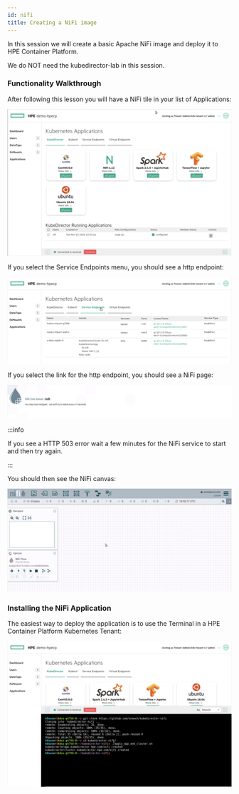 ```yaml
---
id: nifi 
title: Creating a NiFi image
---
```


In this session we will create a basic Apache NiFi image and deploy it to HPE Container Platform.

We do NOT need the kubedirector-lab in this session.

### Functionality Walkthrough

After following this lesson you will have a NiFi tile in your list of Applications:

![NiFi Tile](/img/nifi_tile.png)

If you select the Service Endpoints menu, you should see a http endpoint: 

![NiFi Service](/img/nifi_service.png)

If you select the link for the http endpoint, you should see a NiFi page:

![NiFi Link](/img/nifi_link.png)

:::info

If you see a HTTP 503 error wait a few minutes for the NiFi service to start and then try again.

:::

You should then see the NiFi canvas:

![NiFi Canvas](/img/nifi_canvas.png)

### Installing the NiFi Application

The easiest way to deploy the application is to use the Terminal in a HPE Container Platform Kubernetes Tenant:

![NiFi Install](/img/nifi_install.png)
